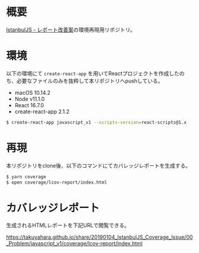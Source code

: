 # 概要
[IstanbulJS - レポート改善案](https://qiita.com/TakuyaHara/items/52d6fb394185196e2db8)の環境再現用リポジトリ。

# 環境
以下の環境にて `create-react-app` を用いてReactプロジェクトを作成したのち、必要なファイルのみを抜粋して本リポジトリへpushしている。

* macOS 10.14.2
* Node v11.1.0
* React 16.7.0
* create-react-app 2.1.2

```bash
$ create-react-app javascript_v1 --scripts-version=react-scripts@1.x
```

# 再現
本リポジトリをclone後、以下のコマンドにてカバレッジレポートを生成する。

```bash
$ yarn coverage
$ open coverage/lcov-report/index.html
```

# カバレッジレポート
生成されるHTMLレポートを下記URLで閲覧できる。

https://takuyahara.github.io/share/20190104_IstanbulJS_Coverage_Issue/00_Problem/javascript_v1/coverage/lcov-report/index.html
